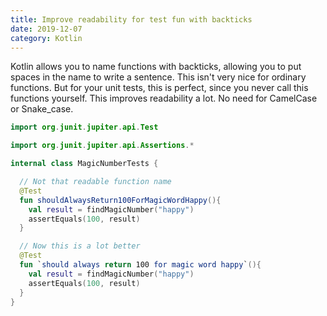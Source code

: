 ```yaml
---
title: Improve readability for test fun with backticks
date: 2019-12-07
category: Kotlin
---
```


Kotlin allows you to name functions with backticks, allowing you to put spaces in the name to write a sentence. This isn't very nice for ordinary functions. But for your unit tests, this is perfect, since you never call this functions yourself. This improves readability a lot. No need for CamelCase or Snake_case.

```kotlin
import org.junit.jupiter.api.Test

import org.junit.jupiter.api.Assertions.*

internal class MagicNumberTests {

  // Not that readable function name
  @Test
  fun shouldAlwaysReturn100ForMagicWordHappy(){
    val result = findMagicNumber("happy")
    assertEquals(100, result)
  }

  // Now this is a lot better
  @Test
  fun `should always return 100 for magic word happy`(){
    val result = findMagicNumber("happy")
    assertEquals(100, result)
  }
}
```